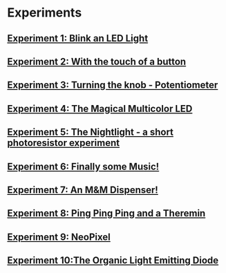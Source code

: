 # Experiments
## [Experiment 1: Blink an LED Light](experiment1)
## [Experiment 2: With the touch of a button](experiment2)
## [Experiment 3: Turning the knob - Potentiometer](experiment3)
## [Experiment 4: The Magical Multicolor LED](experiment4)
## [Experiment 5: The Nightlight - a short photoresistor experiment](experiment5)
## [Experiment 6: Finally some Music!](experiment6)
## [Experiment 7: An M&M Dispenser!](experiment7)
## [Experiment 8: Ping Ping Ping and a Theremin](experiment8)
## [Experiment 9: NeoPixel](experiment9)
## [Experiment 10:The Organic Light Emitting Diode](experiment9)


